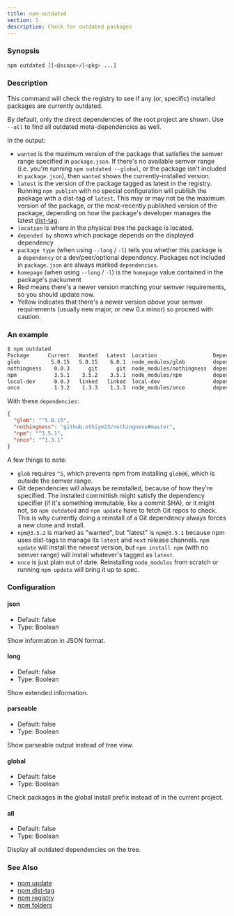 ```yaml
---
title: npm-outdated
section: 1
description: Check for outdated packages
---
```


### Synopsis

```bash
npm outdated [[<@scope>/]<pkg> ...]
```

### Description

This command will check the registry to see if any (or, specific) installed
packages are currently outdated.

By default, only the direct dependencies of the root project are shown.
Use `--all` to find all outdated meta-dependencies as well.

In the output:

- `wanted` is the maximum version of the package that satisfies the semver
  range specified in `package.json`. If there's no available semver range
  (i.e. you're running `npm outdated --global`, or the package isn't
  included in `package.json`), then `wanted` shows the currently-installed
  version.
- `latest` is the version of the package tagged as latest in the registry.
  Running `npm publish` with no special configuration will publish the
  package with a dist-tag of `latest`. This may or may not be the maximum
  version of the package, or the most-recently published version of the
  package, depending on how the package's developer manages the latest
  [dist-tag](/commands/npm-dist-tag).
- `location` is where in the physical tree the package is located.
- `depended by` shows which package depends on the displayed dependency
- `package type` (when using `--long` / `-l`) tells you whether this
  package is a `dependency` or a dev/peer/optional dependency. Packages not
  included in `package.json` are always marked `dependencies`.
- `homepage` (when using `--long` / `-l`) is the `homepage` value contained
  in the package's packument
- Red means there's a newer version matching your semver requirements, so
  you should update now.
- Yellow indicates that there's a newer version _above_ your semver
  requirements (usually new major, or new 0.x minor) so proceed with
  caution.

### An example

```bash
$ npm outdated
Package      Current   Wanted   Latest  Location                  Depended by
glob          5.0.15   5.0.15    6.0.1  node_modules/glob         dependent-package-name
nothingness    0.0.3      git      git  node_modules/nothingness  dependent-package-name
npm            3.5.1    3.5.2    3.5.1  node_modules/npm          dependent-package-name
local-dev      0.0.3   linked   linked  local-dev                 dependent-package-name
once           1.3.2    1.3.3    1.3.3  node_modules/once         dependent-package-name
```

With these `dependencies`:

```json
{
  "glob": "^5.0.15",
  "nothingness": "github:othiym23/nothingness#master",
  "npm": "^3.5.1",
  "once": "^1.3.1"
}
```

A few things to note:

- `glob` requires `^5`, which prevents npm from installing `glob@6`, which
  is outside the semver range.
- Git dependencies will always be reinstalled, because of how they're
  specified. The installed committish might satisfy the dependency
  specifier (if it's something immutable, like a commit SHA), or it might
  not, so `npm outdated` and `npm update` have to fetch Git repos to check.
  This is why currently doing a reinstall of a Git dependency always forces
  a new clone and install.
- `npm@3.5.2` is marked as "wanted", but "latest" is `npm@3.5.1` because
  npm uses dist-tags to manage its `latest` and `next` release channels.
  `npm update` will install the _newest_ version, but `npm install npm`
  (with no semver range) will install whatever's tagged as `latest`.
- `once` is just plain out of date. Reinstalling `node_modules` from
  scratch or running `npm update` will bring it up to spec.

### Configuration

#### json

- Default: false
- Type: Boolean

Show information in JSON format.

#### long

- Default: false
- Type: Boolean

Show extended information.

#### parseable

- Default: false
- Type: Boolean

Show parseable output instead of tree view.

#### global

- Default: false
- Type: Boolean

Check packages in the global install prefix instead of in the current
project.

#### all

- Default: false
- Type: Boolean

Display all outdated dependencies on the tree.

### See Also

- [npm update](/commands/npm-update)
- [npm dist-tag](/commands/npm-dist-tag)
- [npm registry](/using-npm/registry)
- [npm folders](/configuring-npm/folders)
